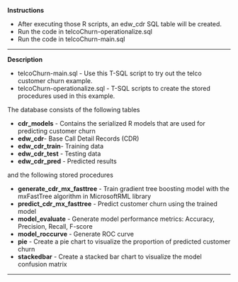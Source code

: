 **Instructions**


- After executing those R scripts, an edw_cdr SQL table will be created.
- Run the code in telcoChurn-operationalize.sql
- Run the code in telcoChurn-main.sql



----------
**Description**

- telcoChurn-main.sql - Use this T-SQL script to try out the telco customer churn example.
- telcoChurn-operationalize.sql - T-SQL scripts to create the stored procedures used in this example.

The database consists of the following tables

- **cdr\_models** - Contains the serialized R models that are used for predicting customer churn
- **edw\_cdr**- Base Call Detail Records (CDR)
- **edw\_cdr\_train**- Training data
- **edw\_cdr\_test** - Testing data
- **edw\_cdr\_pred** - Predicted results
 
and the following stored procedures

- **generate_cdr_mx_fasttree** - Train gradient tree boosting model with the mxFastTree algorithm in MicrosoftRML library
- **predict_cdr_mx_fasttree** - Predict customer churn using the trained model
- **model_evaluate** - Generate model performance metrics: Accuracy, Precision, Recall, F-score
- **model_roccurve** - Generate ROC curve
- **pie** - Create a pie chart to visualize the proportion of predicted customer churn
- **stackedbar** - Create a stacked bar chart to visualize the model confusion matrix
----------
